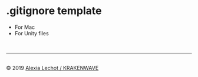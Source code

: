 # .gitignore template

- For Mac 
- For Unity files

<br><hr><br>
&copy; 2019 [Alexia Lechot / KRAKENWAVE](https://krakenwave.ch)
